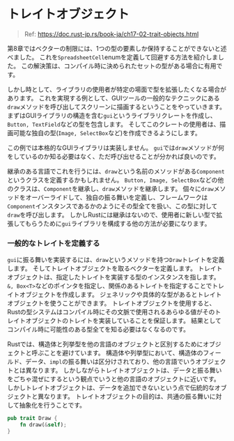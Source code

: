 # トレイトオブジェクト

> Ref: https://doc.rust-jp.rs/book-ja/ch17-02-trait-objects.html

第8章ではベクターの制限には、1つの型の要素しか保持することができないと述べました。
これを`SpreadsheetCell`enumを定義して回避する方法を紹介しました。
この解決策は、コンパイル時に決められたセットの型がある場合に有用です。

しかし時として、ライブラリの使用者が特定の場面で型を拡張したくなる場合があります。
これを実現する例として、GUIツールの一般的なテクニックにある`draw`メソッドを呼び出してスクリーンに描画するということをやっていきます。
まずはGUIライブラリの構造を含む`gui`というライブラリクレートを作成し、`Button, TextField`などの型を包含します。
そしてこのクレートの使用者は、描画可能な独自の型(`Image, SelectBox`など)を作成できるようにします。

この例では本格的なGUIライブラリは実装しません。
`gui`では`draw`メソッドが何をしているのか知る必要はなく、ただ呼び出せることが分かれば良いのです。

継承のある言語でこれを行うには、`draw`という名前のメソッドがある`Component`というクラスを定義するかもしれません。
`Button, Image, SelectBox`などの他のクラスは、`Component`を継承し、`draw`メソッドを継承します。
個々に`draw`メソッドをオーバーライドして、独自の振る舞いを定義し、フレームワークは`Component`インスタンスであるかのようにその型全てを扱い、この型に対して`draw`を呼び出します。
しかしRustには継承はないので、使用者に新しい型で拡張してもらうために`gui`ライブラリを構成する他の方法が必要になります。

### 一般的なトレイトを定義する

`gui`に振る舞いを実装するには、`draw`というメソッドを持つ`Draw`トレイトを定義します。
そしてトレイトオブジェクトを取るベクターを定義します。
トレイトオブジェクトは、指定したトレイトを実装する型のインスタンスを指します。
`&, Box<T>`などのポインタを指定し、関係のあるトレイトを指定することでトレイトオブジェクトを作成します。
ジェネリックや具体的な型があるとトレイトオブジェクトを使うことができます。
トレイトオブジェクトを使用すると、Rustの型システムはコンパイル時にその文脈で使用されるあらゆる値がそのトレイトオブジェクトのトレイトを実装していることを保証します。
結果としてコンパイル時に可能性のある型全てを知る必要はなくなるのです。

Rustでは、構造体と列挙型を他の言語のオブジェクトと区別するためにオブジェクトと呼ぶことを避けています。
構造体や列挙型において、構造体のフィールド、データ、`impl`の振る舞いは区分けされており、他の言語でいうオブジェクトとは異なります。
しかしながらトレイトオブジェクトは、データと振る舞いをごちゃ混ぜにするという観点でいうと他の言語のオブジェクトに近いです。
しかしトレイトオブジェクトは、データを追加できないという点で伝統的なオブジェクトと異なります。
トレイトオブジェクトの目的は、共通の振る舞いに対して抽象化を行うことです。

```rust
pub trait Draw {
    fn draw(&self);
}
```
